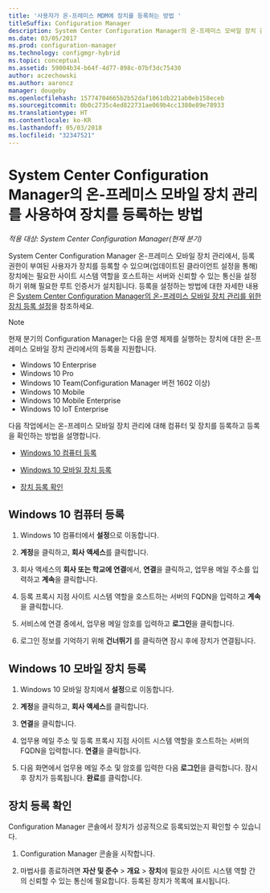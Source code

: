 ```yaml
---
title: '사용자가 온-프레미스 MDM에 장치를 등록하는 방법 '
titleSuffix: Configuration Manager
description: System Center Configuration Manager의 온-프레미스 모바일 장치 관리를 사용하여 장치를 등록하는 방법을 이해합니다.
ms.date: 03/05/2017
ms.prod: configuration-manager
ms.technology: configmgr-hybrid
ms.topic: conceptual
ms.assetid: 59004b34-b64f-4d77-898c-07bf3dc75430
author: aczechowski
ms.author: aaroncz
manager: dougeby
ms.openlocfilehash: 15774704665b2b52daf1061db221ab0eb158eceb
ms.sourcegitcommit: 0b0c2735c4ed822731ae069b4cc1380e89e78933
ms.translationtype: HT
ms.contentlocale: ko-KR
ms.lasthandoff: 05/03/2018
ms.locfileid: "32347521"
---
```

# <a name="how-users-enroll-devices-with-on-premises-mobile-device-management-in-system-center-configuration-manager"></a>System Center Configuration Manager의 온-프레미스 모바일 장치 관리를 사용하여 장치를 등록하는 방법

*적용 대상: System Center Configuration Manager(현재 분기)*

System Center Configuration Manager 온-프레미스 모바일 장치 관리에서, 등록 권한이 부여된 사용자가 장치를 등록할 수 있으며(업데이트된 클라이언트 설정을 통해) 장치에는 필요한 사이트 시스템 역할을 호스트하는 서버와 신뢰할 수 있는 통신을 설정하기 위해 필요한 루트 인증서가 설치됩니다. 등록을 설정하는 방법에 대한 자세한 내용은 [System Center Configuration Manager의 온-프레미스 모바일 장치 관리를 위한 장치 등록 설정](../../mdm/get-started/set-up-device-enrollment-on-premises-mdm.md)을 참조하세요.  

> [!NOTE]  
>  현재 분기의 Configuration Manager는 다음 운영 체제를 실행하는 장치에 대한 온-프레미스 모바일 장치 관리에서의 등록을 지원합니다.  
>   
> -  Windows 10 Enterprise  
> -   Windows 10 Pro  
> -   Windows 10 Team\(Configuration Manager 버전 1602 이상\)  
> -   Windows 10 Mobile  
> -   Windows 10 Mobile Enterprise
> -   Windows 10 IoT Enterprise   

다음 작업에서는 온\-프레미스 모바일 장치 관리에 대해 컴퓨터 및 장치를 등록하고 등록을 확인하는 방법을 설명합니다.  

-   [Windows 10 컴퓨터 등록](#bkmk_enrollDesk)  

-   [Windows 10 모바일 장치 등록](#bkmk_enrollMob)  

-   [장치 등록 확인](#bkmk_verify)  

##  <a name="bkmk_enrollDesk"></a> Windows 10 컴퓨터 등록  

1.  Windows 10 컴퓨터에서 **설정**으로 이동합니다.  

2.  **계정**을 클릭하고, **회사 액세스**를 클릭합니다.  

3.  회사 액세스의 **회사 또는 학교에 연결**에서, **연결**을 클릭하고, 업무용 메일 주소를 입력하고 **계속**을 클릭합니다.  

4.  등록 프록시 지점 사이트 시스템 역할을 호스트하는 서버의 FQDN을 입력하고 **계속**을 클릭합니다.  

5.  서비스에 연결 중에서, 업무용 메일 암호를 입력하고 **로그인**을 클릭합니다.  

6.  로그인 정보를 기억하기 위해 **건너뛰기** 를 클릭하면 잠시 후에 장치가 연결됩니다.  

##  <a name="bkmk_enrollMob"></a> Windows 10 모바일 장치 등록  

1.  Windows 10 모바일 장치에서 **설정**으로 이동합니다.  

2.  **계정**을 클릭하고, **회사 액세스**를 클릭합니다.  

3.  **연결**을 클릭합니다.  

4.  업무용 메일 주소 및 등록 프록시 지점 사이트 시스템 역할을 호스트하는 서버의 FQDN을 입력합니다. **연결**을 클릭합니다.  

5.  다음 화면에서 업무용 메일 주소 및 암호를 입력한 다음 **로그인**을 클릭합니다. 잠시 후 장치가 등록됩니다. **완료**를 클릭합니다.  

##  <a name="bkmk_verify"></a> 장치 등록 확인  
 Configuration Manager 콘솔에서 장치가 성공적으로 등록되었는지 확인할 수 있습니다.  

1.  Configuration Manager 콘솔을 시작합니다.  

2.  마법사를 종료하려면 **자산 및 준수** > **개요** > **장치**에 필요한 사이트 시스템 역할 간의 신뢰할 수 있는 통신에 필요합니다. 등록된 장치가 목록에 표시됩니다.  
